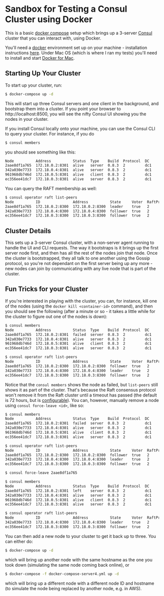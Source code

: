 # Sandbox for Testing a Consul Cluster using Docker

This is a basic [docker compose](https://docs.docker.com/compose/) setup which brings up a 3-server [Consul](https://www.consul.io) cluster that you can interact with, using Docker.

You'll need a [docker](https://docker.com) environment set up on your machine - installation instructions [here](https://docs.docker.com/engine/installation/).
Under Mac OS (which is where I ran my tests) you'll need to install and start [Docker for Mac](https://docs.docker.com/docker-for-mac/).

## Starting Up Your Cluster

To start up your cluster, run:

```bash
$ docker-compose up -d
```

This will start up three Consul servers and one client in the background, and bootstrap them into a cluster. If you point your browser to
http://localhost:8500, you will see the nifty Consul UI showing you the nodes in your cluster.

If you install Consul locally onto your machine, you can use the Consul CLI to query your cluster. For instance, if you do

```bash
$ consul members
```

you should see something like this:

```bash
Node          Address          Status  Type    Build  Protocol  DC
2aae8df1a765  172.18.0.2:8301  alive   server  0.8.3  2         dc1
342a030e7733  172.18.0.4:8301  alive   server  0.8.3  2         dc1
961968db746d  172.18.0.5:8301  alive   client  0.8.3  2         dc1
ec356ee41dc7  172.18.0.3:8301  alive   server  0.8.3  2         dc1
```

You can query the RAFT membership as well:

```bash
$ consul operator raft list-peers
Node          ID               Address          State     Voter  RaftProtocol
2aae8df1a765  172.18.0.2:8300  172.18.0.2:8300  leader    true   2
342a030e7733  172.18.0.4:8300  172.18.0.4:8300  follower  true   2
ec356ee41dc7  172.18.0.3:8300  172.18.0.3:8300  follower  true   2
```

## Cluster Details

This sets up a 3-server Consul cluster, with a non-server agent running to handle the UI and CLI requests. The way it bootstraps is
it brings up the first server node first, and then has all the rest of the nodes join that node. Once the cluster is bootstrapped, they
all talk to one another using the Gossip protocol, so you're not dependant on the first server being up any more - new nodes can join
by communicating with any live node that is part of the cluster.

## Fun Tricks for your Cluster

If you're interested in playing with the cluster, you can, for instance, kill one of the nodes (using the `docker kill <container-id>` command), and then
you should see the following (after a minute or so - it takes a little while for the cluster to figure out one of the nodes is down):

```bash
$ consul members
Node          Address          Status  Type    Build  Protocol  DC
2aae8df1a765  172.18.0.2:8301  failed  server  0.8.3  2         dc1
342a030e7733  172.18.0.4:8301  alive   server  0.8.3  2         dc1
961968db746d  172.18.0.5:8301  alive   client  0.8.3  2         dc1
ec356ee41dc7  172.18.0.3:8301  alive   server  0.8.3  2         dc1

$ consul operator raft list-peers
Node          ID               Address          State     Voter  RaftProtocol
2aae8df1a765  172.18.0.2:8300  172.18.0.2:8300  follower  true   2
342a030e7733  172.18.0.4:8300  172.18.0.4:8300  leader    true   2
ec356ee41dc7  172.18.0.3:8300  172.18.0.3:8300  follower  true   2
```

Notice that the `consul members` shows the node as failed, but `list-peers` still shows it as part of the cluster. That's because the Raft consensus protocol won't remove it from
the Raft cluster until a timeout has passed (the default is 72 hours, but is [configurable](https://www.consul.io/docs/agent/options.html#reconnect_timeout)). You can, however, manually
remove a node using `consul force-leave <id>`, like so:

```bash
$ consul members
Node          Address          Status  Type    Build  Protocol  DC
2aae8df1a765  172.18.0.2:8301  failed  server  0.8.3  2         dc1
342a030e7733  172.18.0.4:8301  alive   server  0.8.3  2         dc1
961968db746d  172.18.0.5:8301  alive   client  0.8.3  2         dc1
ec356ee41dc7  172.18.0.3:8301  alive   server  0.8.3  2         dc1

$ consul operator raft list-peers
Node          ID               Address          State     Voter  RaftProtocol
2aae8df1a765  172.18.0.2:8300  172.18.0.2:8300  follower  true   2
342a030e7733  172.18.0.4:8300  172.18.0.4:8300  leader    true   2
ec356ee41dc7  172.18.0.3:8300  172.18.0.3:8300  follower  true   2

$ consul force-leave 2aae8df1a765

$ consul members
Node          Address          Status  Type    Build  Protocol  DC
2aae8df1a765  172.18.0.2:8301  left    server  0.8.3  2         dc1
342a030e7733  172.18.0.4:8301  alive   server  0.8.3  2         dc1
961968db746d  172.18.0.5:8301  alive   client  0.8.3  2         dc1
ec356ee41dc7  172.18.0.3:8301  alive   server  0.8.3  2         dc1

$ consul operator raft list-peers
Node          ID               Address          State     Voter  RaftProtocol
342a030e7733  172.18.0.4:8300  172.18.0.4:8300  leader    true   2
ec356ee41dc7  172.18.0.3:8300  172.18.0.3:8300  follower  true   2
```

You can then add a new node to your cluster to get it back up to three. You can either do:

```bash
$ docker-compose up -d
```

which will bring up another node with the same hostname as the one you took down (simulating the same node coming back online), or

```bash
$ docker-compose -f docker-compose-server4.yml up -d
```

which will bring up a different node with a different node ID and hostname (to simulate the node being replaced by another node, e.g. in AWS).